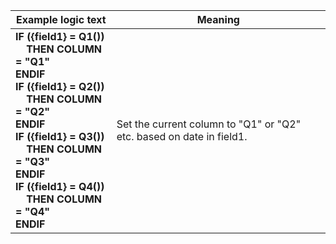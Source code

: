
|Example logic text|Meaning|
|------------------|-------|
|**IF ({field1} = Q1())<br>&nbsp;&nbsp;&nbsp;&nbsp;THEN COLUMN = "Q1"<br>ENDIF**<br>**IF ({field1} = Q2())<br>&nbsp;&nbsp;&nbsp;&nbsp;THEN COLUMN = "Q2"<br>ENDIF**<br>**IF ({field1} = Q3())<br>&nbsp;&nbsp;&nbsp;&nbsp;THEN COLUMN = "Q3"<br>ENDIF**<br>**IF ({field1} = Q4())<br>&nbsp;&nbsp;&nbsp;&nbsp;THEN COLUMN = "Q4"<br>ENDIF**<br>|Set the current column to "Q1" or "Q2" etc. based on date in field1.|

